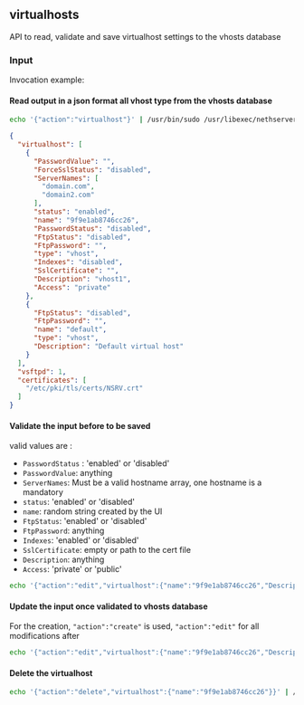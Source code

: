 ## virtualhosts

API to read, validate and save  virtualhost settings to the vhosts database

### Input

Invocation example:

#### Read output in a json format all vhost type from the vhosts database

```bash
echo '{"action":"virtualhost"}' | /usr/bin/sudo /usr/libexec/nethserver/api/nethserver-httpd/virtualhost/read | jq
```

```json
{
  "virtualhost": [
    {
      "PasswordValue": "",
      "ForceSslStatus": "disabled",
      "ServerNames": [
        "domain.com",
        "domain2.com"
      ],
      "status": "enabled",
      "name": "9f9e1ab8746cc26",
      "PasswordStatus": "disabled",
      "FtpStatus": "disabled",
      "FtpPassword": "",
      "type": "vhost",
      "Indexes": "disabled",
      "SslCertificate": "",
      "Description": "vhost1",
      "Access": "private"
    },
    {
      "FtpStatus": "disabled",
      "FtpPassword": "",
      "name": "default",
      "type": "vhost",
      "Description": "Default virtual host"
    }
  ],
  "vsftpd": 1,
  "certificates": [
    "/etc/pki/tls/certs/NSRV.crt"
  ]
}
```

#### Validate the input before to be saved

valid values are : 

- `PasswordStatus` : 'enabled' or 'disabled'
- `PasswordValue`: anything
- `ServerNames`: Must be a valid hostname array, one hostname is a mandatory
- `status`: 'enabled' or 'disabled'
- `name`: random string created by the UI
- `FtpStatus`: 'enabled' or 'disabled'
- `FtpPassword`: anything
- `Indexes`: 'enabled' or 'disabled'
- `SslCertificate`: empty or path to the cert file
- `Description`: anything
- `Access`: 'private' or 'public'


```bash
echo '{"action":"edit","virtualhost":{"name":"9f9e1ab8746cc26","Description":"vhost1","ServerNames":["domain.com","domain2.com"],"Access":"private","PasswordStatus":"disabled","PasswordValue":"","ForceSslStatus":"disabled","Indexes":"disabled","FtpStatus":"disabled","FtpPassword":"","SslCertificate":"","status":"enabled"}}' | /usr/bin/sudo /usr/libexec/nethserver/api/nethserver-httpd/virtualhost/update | jq
```

#### Update the input once validated to vhosts database

For the creation, `"action":"create"` is used, `"action":"edit"` for all modifications after

```bash
echo '{"action":"edit","virtualhost":{"name":"9f9e1ab8746cc26","Description":"vhost1","ServerNames":["domain.com","domain2.com"],"Access":"private","PasswordStatus":"disabled","PasswordValue":"","ForceSslStatus":"disabled","Indexes":"disabled","FtpStatus":"disabled","FtpPassword":"","SslCertificate":"","status":"enabled"}}' | /usr/bin/sudo /usr/libexec/nethserver/api/nethserver-httpd/virtualhost/update | jq
```

#### Delete the virtualhost

```bash
echo '{"action":"delete","virtualhost":{"name":"9f9e1ab8746cc26"}}' | /usr/bin/sudo /usr/libexec/nethserver/api/nethserver-httpd/virtualhost/update | jq
```